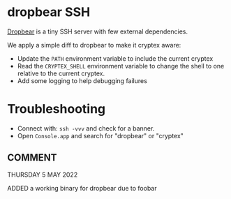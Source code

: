 # dropbear SSH

[Dropbear](https://matt.ucc.asn.au/dropbear/dropbear.html) is a tiny SSH server with few external dependencies.

We apply a simple diff to dropbear to make it cryptex aware:

- Update the `PATH` environment variable to include the current cryptex
- Read the `CRYPTEX_SHELL` environment variable to change the shell to one
  relative to the current cryptex.
- Add some logging to help debugging failures

# Troubleshooting

- Connect with: `ssh -vvv` and check for a banner.
- Open `Console.app` and search for "dropbear" or "cryptex"

COMMENT
----
THURSDAY 5 MAY 2022

ADDED a working binary for dropbear due to foobar
